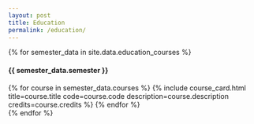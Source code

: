 ```yaml
---
layout: post
title: Education
permalink: /education/
---
```


{% for semester_data in site.data.education_courses %}
  <h4>{{ semester_data.semester }}</h4>
  <div class="course-card-container">
    {% for course in semester_data.courses %}
      {% include course_card.html title=course.title code=course.code description=course.description credits=course.credits %}
    {% endfor %}
  </div>
{% endfor %}
